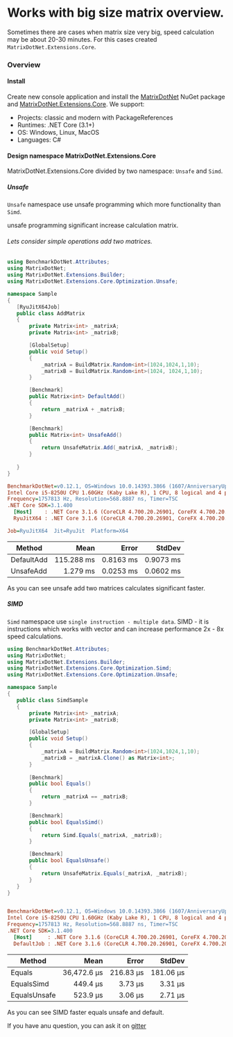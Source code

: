 ﻿ # Works with big size matrix overview.
 Sometimes there are cases when matrix size very big, speed calculation may be about 20-30 minutes.
 For this cases created `MatrixDotNet.Extensions.Core`.
 
 ### Overview 
 
 #### Install 
 Create new console application and install the [MatrixDotNet](https://www.nuget.org/packages/MatrixDotNet/) NuGet package and [MatrixDotNet.Extensions.Core](https://www.nuget.org/packages/MatrixDotNet.Extensions.Core/). We support:
 
 * Projects: classic and modern with PackageReferences
 * Runtimes: .NET Core (3.1+)
 * OS: Windows, Linux, MacOS
 * Languages: C#
 
 #### Design namespace MatrixDotNet.Extensions.Core
 MatrixDotNet.Extensions.Core divided by two namespace: `Unsafe` and `Simd`.
 
 ##### Unsafe  
 `Unsafe` namespace use unsafe programming which more functionality than `Simd`.
 
 unsafe programming significant increase calculation matrix.
 
 ###### Lets consider simple operations add two matrices.
 ```c#
using BenchmarkDotNet.Attributes;
using MatrixDotNet;
using MatrixDotNet.Extensions.Builder;
using MatrixDotNet.Extensions.Core.Optimization.Unsafe;

namespace Sample
{
    [RyuJitX64Job]
    public class AddMatrix
    {
        private Matrix<int> _matrixA;
        private Matrix<int> _matrixB;

        [GlobalSetup]
        public void Setup()
        {
            _matrixA = BuildMatrix.Random<int>(1024,1024,1,10);
            _matrixB = BuildMatrix.Random<int>(1024, 1024,1,10);
        }

        [Benchmark]
        public Matrix<int> DefaultAdd()
        {
            return _matrixA + _matrixB;
        }

        [Benchmark]
        public Matrix<int> UnsafeAdd()
        {
            return UnsafeMatrix.Add(_matrixA, _matrixB);
        }
        
    }
}
```
 
  
 ``` ini
 BenchmarkDotNet=v0.12.1, OS=Windows 10.0.14393.3866 (1607/AnniversaryUpdate/Redstone1)
 Intel Core i5-8250U CPU 1.60GHz (Kaby Lake R), 1 CPU, 8 logical and 4 physical cores
 Frequency=1757813 Hz, Resolution=568.8887 ns, Timer=TSC
 .NET Core SDK=3.1.400
   [Host]    : .NET Core 3.1.6 (CoreCLR 4.700.20.26901, CoreFX 4.700.20.31603), X64 RyuJIT
   RyuJitX64 : .NET Core 3.1.6 (CoreCLR 4.700.20.26901, CoreFX 4.700.20.31603), X64 RyuJIT
 
 Job=RyuJitX64  Jit=RyuJit  Platform=X64  
 ```
 |     Method |       Mean |     Error |    StdDev |
 |----------- |-----------:|----------:|----------:|
 | DefaultAdd | 115.288 ms | 0.8163 ms | 0.9073 ms |
 |  UnsafeAdd |   1.279 ms | 0.0253 ms | 0.0602 ms |

As you can see unsafe add two matrices calculates significant faster.


##### SIMD
 `Simd` namespace use `single instruction - multiple data`.
  SIMD -  it is instructions which works with vector and can increase performance 2x - 8x speed calculations.
 
 ```c#
using BenchmarkDotNet.Attributes;
using MatrixDotNet;
using MatrixDotNet.Extensions.Builder;
using MatrixDotNet.Extensions.Core.Optimization.Simd;
using MatrixDotNet.Extensions.Core.Optimization.Unsafe;

namespace Sample
{
    public class SimdSample
    {
        private Matrix<int> _matrixA;
        private Matrix<int> _matrixB;

        [GlobalSetup]
        public void Setup()
        {
            _matrixA = BuildMatrix.Random<int>(1024,1024,1,10);
            _matrixB = _matrixA.Clone() as Matrix<int>;
        }
        
        [Benchmark]
        public bool Equals()
        {
            return _matrixA == _matrixB;
        }

        [Benchmark]
        public bool EqualsSimd()
        {
            return Simd.Equals(_matrixA, _matrixB);
        }

        [Benchmark]
        public bool EqualsUnsafe()
        {
            return UnsafeMatrix.Equals(_matrixA, _matrixB);
        }
    }
}
```
 
 ``` ini
 
 BenchmarkDotNet=v0.12.1, OS=Windows 10.0.14393.3866 (1607/AnniversaryUpdate/Redstone1)
 Intel Core i5-8250U CPU 1.60GHz (Kaby Lake R), 1 CPU, 8 logical and 4 physical cores
 Frequency=1757813 Hz, Resolution=568.8887 ns, Timer=TSC
 .NET Core SDK=3.1.400
   [Host]     : .NET Core 3.1.6 (CoreCLR 4.700.20.26901, CoreFX 4.700.20.31603), X64 RyuJIT
   DefaultJob : .NET Core 3.1.6 (CoreCLR 4.700.20.26901, CoreFX 4.700.20.31603), X64 RyuJIT
 
 
 ```
 |       Method |        Mean |     Error |    StdDev |
 |------------- |------------:|----------:|----------:|
 |       Equals | 36,472.6 μs | 216.83 μs | 181.06 μs |
 |   EqualsSimd |    449.4 μs |   3.73 μs |   3.31 μs |
 | EqualsUnsafe |    523.9 μs |   3.06 μs |   2.71 μs |
 
 As you can see SIMD faster equals unsafe and default.
 
 If you have anu question, you can ask it on [gitter](https://gitter.im/MatrixDotNet/community?utm_source=badge&utm_medium=badge&utm_campaign=pr-badge) 